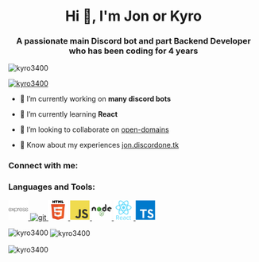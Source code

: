 <h1 align="center">Hi 👋, I'm Jon or Kyro</h1>
<h3 align="center">A passionate main Discord bot and part Backend Developer who has been coding for 4 years</h3>

<p align="left"> <img src="https://komarev.com/ghpvc/?username=kyro3400&label=Profile%20views&color=0e75b6&style=flat" alt="kyro3400" /> </p>

<p align="left"> <a href="https://github.com/ryo-ma/github-profile-trophy"><img src="https://github-profile-trophy.vercel.app/?username=kyro3400" alt="kyro3400" /></a> </p>

- 🔭 I’m currently working on **many discord bots**

- 🌱 I’m currently learning **React**

- 👯 I’m looking to collaborate on [open-domains](https://github.gg/open-domains)

- 📄 Know about my experiences [jon.discordone.tk](jon.discordone.tk)

<h3 align="left">Connect with me:</h3>
<p align="left">
</p>

<h3 align="left">Languages and Tools:</h3>
<p align="left"> <a href="https://expressjs.com" target="_blank" rel="noreferrer"> <img src="https://raw.githubusercontent.com/devicons/devicon/master/icons/express/express-original-wordmark.svg" alt="express" width="40" height="40"/> </a> <a href="https://git-scm.com/" target="_blank" rel="noreferrer"> <img src="https://www.vectorlogo.zone/logos/git-scm/git-scm-icon.svg" alt="git" width="40" height="40"/> </a> <a href="https://www.w3.org/html/" target="_blank" rel="noreferrer"> <img src="https://raw.githubusercontent.com/devicons/devicon/master/icons/html5/html5-original-wordmark.svg" alt="html5" width="40" height="40"/> </a> <a href="https://developer.mozilla.org/en-US/docs/Web/JavaScript" target="_blank" rel="noreferrer"> <img src="https://raw.githubusercontent.com/devicons/devicon/master/icons/javascript/javascript-original.svg" alt="javascript" width="40" height="40"/> </a> <a href="https://nodejs.org" target="_blank" rel="noreferrer"> <img src="https://raw.githubusercontent.com/devicons/devicon/master/icons/nodejs/nodejs-original-wordmark.svg" alt="nodejs" width="40" height="40"/> </a> <a href="https://reactjs.org/" target="_blank" rel="noreferrer"> <img src="https://raw.githubusercontent.com/devicons/devicon/master/icons/react/react-original-wordmark.svg" alt="react" width="40" height="40"/> </a> <a href="https://www.typescriptlang.org/" target="_blank" rel="noreferrer"> <img src="https://raw.githubusercontent.com/devicons/devicon/master/icons/typescript/typescript-original.svg" alt="typescript" width="40" height="40"/> </a> </p>

<p><img align="left" src="https://github-readme-stats.vercel.app/api/top-langs?username=kyro3400&show_icons=true&locale=en&layout=compact" alt="kyro3400" /></p>

<p>&nbsp;<img align="center" src="https://github-readme-stats.vercel.app/api?username=kyro3400&show_icons=true&locale=en" alt="kyro3400" /></p>

<p><img align="center" src="https://github-readme-streak-stats.herokuapp.com/?user=kyro3400&" alt="kyro3400" /></p>

